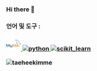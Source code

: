 ### Hi there 👋

<!--
**taeheekimme/taeheekimme** is a ✨ _special_ ✨ repository because its `README.md` (this file) appears on your GitHub profile.

Here are some ideas to get you started:

- 🔭 I’m currently working on ...
- 🌱 I’m currently learning ...
- 👯 I’m looking to collaborate on ...
- 🤔 I’m looking for help with ...
- 💬 Ask me about ...
- 📫 How to reach me: ...
- 😄 Pronouns: ...
- ⚡ Fun fact: ...
-->

<h3 align = "left"> 언어 및 도구 : </ h3>
<p align = "left"> <a href="https://www.mysql.com/" target="_blank"> <img src = "https://raw.githubusercontent.com/devicons/devicon/master/icons/mysql/mysql-original-wordmark.svg"alt = "mysql"width = "40"height = "40"/> </a> <a href="https://www.python.org" target="_blank"> <img src = "https://raw.githubusercontent.com/devicons/devicon/master/icons/python/python-original. svg "alt ="python "width ="40 "height ="40 "/> </a> <a href="https://scikit-learn.org/" target="_blank"> <img src =" https ://upload.wikimedia.org/wikipedia/commons/0/05/Scikit_learn_logo_small.svg "alt ="scikit_learn "width ="40 "height ="40 "/> </a> </ p>

<p>  <img align = "center"src = "https://github-readme-stats.vercel.app/api?username=taeheekimme&show_icons=true&locale=en"alt = "taeheekimme"/> </ p>





